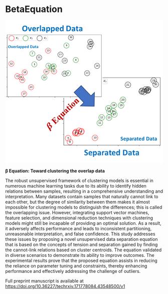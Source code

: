 # BetaEquation

![Alt text](https://github.com/MustafaRaadKadhim/BetaEquation/blob/main/Data%20Separation.png)

**β Equation: Toward clustering the overlap data**

The robust unsupervised framework of clustering models is essential in numerous machine learning tasks due to its ability to identify hidden relations between samples, resulting in a comprehensive understanding and interpretation. Many datasets contain samples that naturally cannot link to each other, but the degree of similarity between them makes it almost impossible for clustering models to distinguish the differences; this is called the overlapping issue. However, integrating support vector machines, feature selection, and dimensional reduction techniques with clustering models might still be incapable of providing an optimal solution. As a result, it adversely affects performance and leads to inconsistent partitioning, unreasonable interpretation, and false confidence. This study addresses these issues by proposing a novel unsupervised data separation equation that is based on the concepts of tension and separation gained by finding the cannot-link relations based on cluster centroids. The equation validated in diverse scenarios to demonstrate its ability to improve outcomes. The experimental results prove that the proposed equation assists in reducing the reliance on parameter tuning and constraints, thereby enhancing performance and effectively addressing the challenge of outliers.

Full preprint manuscript is available at https://doi.org/10.36227/techrxiv.171778084.43548500/v1


